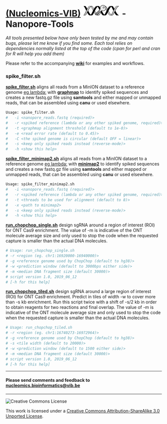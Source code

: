 [(Nucleomics-VIB)](https://github.com/Nucleomics-VIB)
![ngs-tools](ngstools.png) - Nanopore-Tools
==========

*All tools presented below have only been tested by me and may contain bugs, please let me know if you find some. Each tool relies on dependencies normally listed at the top of the code (cpan for perl and cran for R will help you add them)*

Please refer to the accompanying **[wiki](https://github.com/Nucleomics-VIB/nanopore-tools/wiki)** for examples and workflows.

### **spike_filter.sh**

**[spike_filter.sh](spike_filter.sh)** aligns all reads from a MinION dataset to a reference genome [eg lambda:](https://www.ncbi.nlm.nih.gov/nuccore/J02459.1?report=fasta) with **[graphmap](https://github.com/isovic/graphmap)** to identify spiked sequences and creates a new fastq.gz file using **samtools** and either mapped or unmapped reads, that can be assembled using **canu** or used elsewhere.

```bash
Usage: spike_filter.sh 
#   -i <nanopore_reads.fastq (required)>
#   -r <spiked reference (lambda or any other spiked genome, required)>
#   -t <graphmap alignment threshold (default to 1e-0)>
#   -e <read error rate (default to 0.45)>
#   -C <the spiked genome is circular (default OFF = linear)>
#   -s <keep only spiked reads instead (reverse-mode)>
#   -h <show this help>
```
**[spike_filter_minimap2.sh](spike_filter_minimap2.sh)** aligns all reads from a MinION dataset to a reference genome [eg lambda:](https://www.ncbi.nlm.nih.gov/nuccore/J02459.1?report=fasta) with **[minimap2](https://github.com/lh3/minimap2)** to identify spiked sequences and creates a new fastq.gz file using **samtools** and either mapped or unmapped reads, that can be assembled using **canu** or used elsewhere.

```bash
Usage: spike_filter_minimap2.sh
#   -i <nanopore_reads.fastq (required)>
#   -r <spiked reference (lambda or any other spiked genome, required)>
#   -t <threads to be used for alignment (default to 8)>
#   -x <path to minimap2>
#   -s <keep only spiked reads instead (reverse-mode)>
#   -h <show this help>
```

**[run_chopchop_single.sh](run_chopchop_single.sh)** design sgRNA around a region of interest (ROI) for ONT Cas9 enrichment. The value of -m is indicative of the ONT molecule average size and only used to stop the code when the requested capture is smaller than the actual DNA molecules.

```bash
# Usage: run_chopchop_single.sh
# -r <region (eg. chr1:16920000-16940000)>
# -g <reference genome used by ChopChop (default to hg38)>
# -w <prediction window (default to 3000bps either side)>
# -m <median DNA fragment size (default 30000)>
# script version 1.0, 2019_06_12
# [-h for this help]
```

**[run_chopchop_tiled.sh](run_chopchop_tiled.sh)** design sgRNA around a large region of interest (ROI) for ONT Cas9 enrichment. Predict in tiles of width -w to cover more than -s kb enrichment. Run this script twice with a shift of -s/2 kb in order to obtain reagents for two reactions and final overlap. The value of -m is indicative of the ONT molecule average size and only used to stop the code when the requested capture is smaller than the actual DNA molecules.

```bash
# Usage: run_chopchop_tiled.sh
# -r <region (eg. chr1:16740273-16972964)>
# -g <reference genome used by ChopChop (default to hg38)>
# -s <tile width (default to 20000)>
# -w <prediction window (default to 1500 either side)>
# -m <median DNA fragment size (default 30000)>
# script version 1.0, 2019_06_12
# [-h for this help]
```

<hr>

<h4>Please send comments and feedback to <a href="mailto:nucleomics.bioinformatics@vib.be">nucleomics.bioinformatics@vib.be</a></h4>

<hr>

![Creative Commons License](http://i.creativecommons.org/l/by-sa/3.0/88x31.png?raw=true)

This work is licensed under a [Creative Commons Attribution-ShareAlike 3.0 Unported License](http://creativecommons.org/licenses/by-sa/3.0/).
